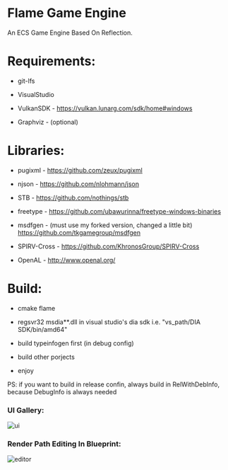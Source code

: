 # Flame Game Engine
An ECS Game Engine Based On Reflection.

# Requirements:

- git-lfs

- VisualStudio

- VulkanSDK     - https://vulkan.lunarg.com/sdk/home#windows

- Graphviz      - (optional)
  
# Libraries:

- pugixml       - https://github.com/zeux/pugixml

- njson         - https://github.com/nlohmann/json

- STB           - https://github.com/nothings/stb
  
- freetype      - https://github.com/ubawurinna/freetype-windows-binaries

- msdfgen       - (must use my forked version, changed a little bit) https://github.com/tkgamegroup/msdfgen

- SPIRV-Cross   - https://github.com/KhronosGroup/SPIRV-Cross

- OpenAL        - http://www.openal.org/

# Build:

- cmake flame

- regsvr32 msdia**.dll in visual studio's dia sdk i.e. "vs_path/DIA SDK/bin/amd64"

- build typeinfogen first (in debug config)

- build other porjects
  
- enjoy

PS: if you want to build in release confin, always build in RelWithDebInfo, because DebugInfo is always needed

### UI Gallery:
![ui](https://github.com/tkgamegroup/flame/blob/master/screenshots/ui.png)
### Render Path Editing In Blueprint:
![editor](https://github.com/tkgamegroup/flame/blob/master/screenshots/editor.png)
